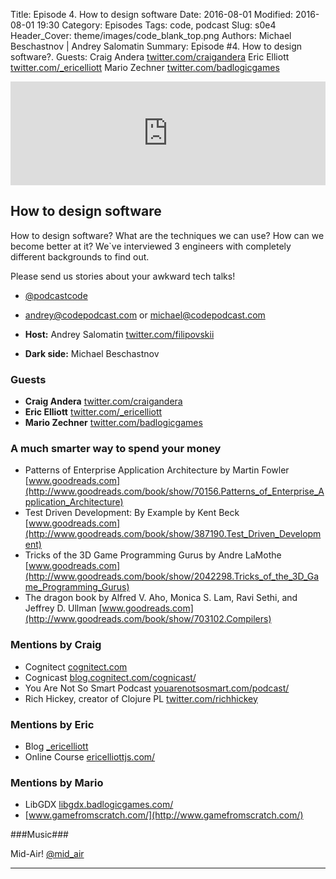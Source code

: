 Title: Episode 4. How to design software 
Date: 2016-08-01
Modified: 2016-08-01 19:30
Category: Episodes
Tags: code, podcast
Slug: s0e4
Header_Cover: theme/images/code_blank_top.png
Authors: Michael Beschastnov | Andrey Salomatin
Summary: Episode #4. How to design software?. Guests: Craig Andera [twitter.com/craigandera](https://twitter.com/craigandera) Eric Elliott [twitter.com/_ericelliott](https://twitter.com/_ericelliott) Mario Zechner [twitter.com/badlogicgames](https://twitter.com/badlogicgames)

<iframe width="100%" height="166" scrolling="no" frameborder="no" src="https://w.soundcloud.com/player/?url=https%3A//api.soundcloud.com/tracks/276367693&amp;color=0066cc&amp;auto_play=false&amp;hide_related=false&amp;show_comments=true&amp;show_user=true&amp;show_reposts=false"></iframe>
<div class="addthis_sharing_toolbox"></div>

## How to design software
How to design software? What are the techniques we can use? How can we become better at it? We`ve interviewed 3 engineers with completely different backgrounds to find out.

Please send us stories about your awkward tech talks!

- [@podcastcode](https://twitter.com/podcastcode)
- andrey@codepodcast.com or michael@codepodcast.com

- **Host:** Andrey Salomatin [twitter.com/filipovskii](https://twitter.com/filipovskii)
- **Dark side:** Michael Beschastnov

### Guests ###

- **Craig Andera** [twitter.com/craigandera](https://twitter.com/craigandera) 
- **Eric Elliott** [twitter.com/_ericelliott](https://twitter.com/_ericelliott)
- **Mario Zechner** [twitter.com/badlogicgames](https://twitter.com/badlogicgames)

### A much smarter way to spend your money ###

- Patterns of Enterprise Application Architecture by Martin Fowler [www.goodreads.com](http://www.goodreads.com/book/show/70156.Patterns_of_Enterprise_Application_Architecture)
- Test Driven Development: By Example by Kent Beck [www.goodreads.com](http://www.goodreads.com/book/show/387190.Test_Driven_Development)
- Tricks of the 3D Game Programming Gurus by Andre LaMothe [www.goodreads.com](http://www.goodreads.com/book/show/2042298.Tricks_of_the_3D_Game_Programming_Gurus)
- The dragon book by Alfred V. Aho, Monica S. Lam, Ravi Sethi, and Jeffrey D. Ullman [www.goodreads.com](http://www.goodreads.com/book/show/703102.Compilers)

### Mentions by Craig

- Cognitect [cognitect.com](http://cognitect.com)
- Cognicast [blog.cognitect.com/cognicast/](http://blog.cognitect.com/cognicast/)
- You Are Not So Smart Podcast [youarenotsosmart.com/podcast/](http://youarenotsosmart.com/podcast/)
- Rich Hickey, creator of Clojure PL [twitter.com/richhickey](https://twitter.com/richhickey)

### Mentions by Eric

- Blog [_ericelliott](https://medium.com/@_ericelliott)
- Online Course [ericelliottjs.com/](https://ericelliottjs.com/)

### Mentions by Mario

- LibGDX [libgdx.badlogicgames.com/](http://libgdx.badlogicgames.com/)
- [www.gamefromscratch.com/](http://www.gamefromscratch.com/)

###Music###

Mid-Air! [@mid_air](https://soundcloud.com/mid_air)


----------

